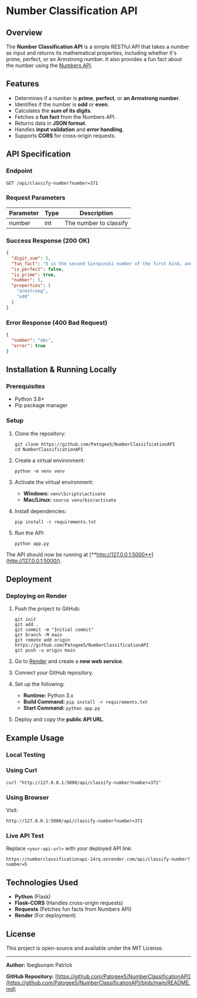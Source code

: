 
# Number Classification API

## Overview

The **Number Classification API** is a simple RESTful API that takes a number as input and returns its mathematical properties, including whether it's prime, perfect, or an Armstrong number. It also provides a fun fact about the number using the [Numbers API](http://numbersapi.com/).

## Features

- Determines if a number is **prime**, **perfect**, or **an Armstrong number**.
- Identifies if the number is **odd** or **even**.
- Calculates the **sum of its digits**.
- Fetches a **fun fact** from the Numbers API.
- Returns data in **JSON format**.
- Handles **input validation** and **error handling**.
- Supports **CORS** for cross-origin requests.

## API Specification

### **Endpoint**

`GET /api/classify-number?number=371`

### **Request Parameters**

| Parameter | Type | Description |
| --- | --- | --- |
| number | int | The number to classify |

### **Success Response (200 OK)**

```json
{
  "digit_sum": 5,
  "fun_fact": "5 is the second Sierpinski number of the first kind, and can be written as S2=(22)+1.",
  "is_perfect": false,
  "is_prime": true,
  "number": 5,
  "properties": [
    "armstrong",
    "odd"
  ]
}
```

### **Error Response (400 Bad Request)**

```json
{
  "number": "abc",
  "error": true
}

```

## Installation & Running Locally

### **Prerequisites**

- Python 3.8+
- Pip package manager

### **Setup**

1. Clone the repository:
    
    ```
    git clone https://github.com/Patogee5/NumberClassificationAPI
    cd NumberClassificationAPI
    
    ```
    
2. Create a virtual environment:
    
    ```
    python -m venv venv
    
    ```
    
3. Activate the virtual environment:
    - **Windows:** `venv\Scripts\activate`
    - **Mac/Linux:** `source venv/bin/activate`
4. Install dependencies:
    
    ```
    pip install -r requirements.txt
    
    ```
    
5. Run the API:
    
    ```
    python app.py
    
    ```
    

The API should now be running at [**http://127.0.0.1:5000**](http://127.0.0.1:5000/).

## Deployment

### **Deploying on Render**

1. Push the project to GitHub:
    
    ```
    git init
    git add .
    git commit -m "Initial commit"
    git branch -M main
    git remote add origin https://github.com/Patogee5/NumberClassificationAPI
    git push -u origin main
    
    ```
    
2. Go to [Render](https://render.com/) and create a **new web service**.
3. Connect your GitHub repository.
4. Set up the following:
    - **Runtime:** Python 3.x
    - **Build Command:** `pip install -r requirements.txt`
    - **Start Command:** `python app.py`
5. Deploy and copy the **public API URL**.

## Example Usage

### **Local Testing**

### **Using Curl**

```
curl "http://127.0.0.1:5000/api/classify-number?number=371"

```

### **Using Browser**

Visit:

```
http://127.0.0.1:5000/api/classify-number?number=371

```

### **Live API Test**

Replace `<your-api-url>` with your deployed API link:

```
https://numberclassificationapi-14rq.onrender.com/api/classify-number?number=5

```

## Technologies Used

- **Python** (Flask)
- **Flask-CORS** (Handles cross-origin requests)
- **Requests** (Fetches fun facts from Numbers API)
- **Render** (For deployment)

## License

This project is open-source and available under the MIT License.

---

**Author:** Ibegbunam Patrick

**GitHub Repository:** [https://github.com/Patogee5/NumberClassificationAPI](https://github.com/Patogee5/NumberClassificationAPI/blob/main/README.md)
